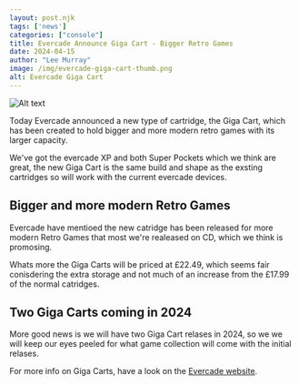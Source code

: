 ```yaml
---
layout: post.njk 
tags: ['news']
categories: ["console"]
title: Evercade Announce Giga Cart - Bigger Retro Games
date: 2024-04-15
author: "Lee Murray"
image: /img/evercade-giga-cart-thumb.png
alt: Evercade Giga Cart
---
```



![Alt text](/img/evercade-giga-cart.png "a title")

Today Evercade announced a new type of cartridge, the Giga Cart, which has been created to hold bigger and more modern retro games with its larger capacity.

We've got the evercade XP and both Super Pockets which we think are great, the new Giga Cart is the same build and shape as the exsting cartridges so will work with the current evercade devices.

## Bigger and more modern Retro Games
Evercade have mentioed the new catridge has been released for more modern Retro Games that most we're realeased on CD, which we think is promosing.

Whats more the Giga Carts will be priced at £22.49, which seems fair conisdering the extra storage and not much of an increase from the £17.99 of the normal catridges.

## Two Giga Carts coming in 2024
More good news is we will have two Giga Cart relases in 2024, so we we will keep our eyes peeled for what game collection will come with the initial relases.

For more info on Giga Carts, have a look on the [Evercade website](https://evercade.co.uk/introducing-giga-cart/).